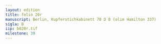 ```yaml
---
layout: edition
title: folio 20r
manuscript: Berlin, Kupferstichkabinett 78 D 8 (olim Hamilton 337)
sigla: B
iip: b020r.tif
milestone: 39
---
```

